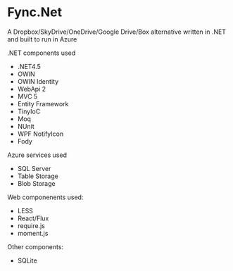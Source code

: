 # Fync.Net

A Dropbox/SkyDrive/OneDrive/Google Drive/Box alternative written in .NET and built to run in Azure

.NET components used
* .NET4.5
* OWIN
* OWIN Identity
* WebApi 2
* MVC 5
* Entity Framework
* TinyIoC
* Moq
* NUnit
* WPF NotifyIcon
* Fody

Azure services used
* SQL Server
* Table Storage
* Blob Storage

Web componenents used:
* LESS
* React/Flux
* require.js
* moment.js

Other components:
* SQLite
